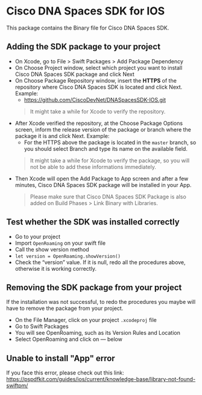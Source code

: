 # Cisco DNA Spaces SDK for IOS

This package contains the Binary file for Cisco DNA Spaces SDK.

## Adding the SDK package to your project
* On Xcode, go to File > Swift Packages > Add Package Dependency
* On Choose Project window, select which project you want to install Cisco DNA Spaces SDK package and click Next
* On Choose Package Repository window, insert the **HTTPS** of the repository where Cisco DNA Spaces SDK is located and click Next. Example:
   *  https://github.com/CiscoDevNet/DNASpacesSDK-IOS.git
  > It might take a while for Xcode to verify the repository.
* After Xcode verified the repository, at the Choose Package Options screen, inform the release version of the package or branch where the package it is and click Next. Example: 
    * For the HTTPS above the package is located in the `master` branch, so you should select Branch and type its name on the available field.
  > It might take a while for Xcode to verify the package, so you will not be able to add these informations immediately. 
* Then Xcode will open the Add Package to App screen and after a few minutes, Cisco DNA Spaces SDK package will be installed in your App.
  > Please make sure that Cisco DNA Spaces SDK Package is also added on Build Phases > Link Binary with Libraries.

## Test whether the SDK was installed correctly
* Go to your project
* Import `OpenRoaming` on your swift file
* Call the show version method
* `let version = OpenRoaming.showVersion()`
* Check the “version” value. If it is null, redo all the procedures above, otherwise it is working correctly.

## Removing the SDK package from your project
If the installation was not successful, to redo the procedures you maybe will have to remove the package from your project.

* On the File Manager, click on your project `.xcodeproj` file
* Go to Swift Packages
* You will see OpenRoaming, such as its Version Rules and Location
* Select OpenRoaming and click on  — below


## Unable to install "App" error
If you face this error, please check out this link: https://pspdfkit.com/guides/ios/current/knowledge-base/library-not-found-swiftpm/
